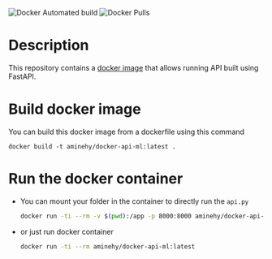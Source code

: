 ![Docker Automated build](https://img.shields.io/docker/automated/aminehy/docker-api-ml)
![Docker Pulls](https://img.shields.io/docker/pulls/aminehy/docker-api-ml)

# Description
This repository contains a [docker image](https://hub.docker.com/repository/docker/aminehy/docker-api-ml) that allows running API built using FastAPI.



# Build docker image
You can build this docker image from a dockerfile using this command
```
docker build -t aminehy/docker-api-ml:latest .
```

# Run the docker container

- You can mount your folder in the container to directly run the  `api.py`

    ``` bash
    docker run -ti --rm -v $(pwd):/app -p 8000:8000 aminehy/docker-api-ml:latest
    ```

- or just run docker container

    ``` bash
    docker run -ti --rm aminehy/docker-api-ml:latest
